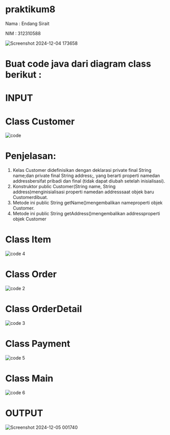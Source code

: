 # praktikum8
Nama : Endang Sirait

NIM : 312310588

![Screenshot 2024-12-04 173658](https://github.com/user-attachments/assets/ef96274e-3e97-43d7-be38-5ee442d06d80)

# Buat code  java dari diagram class berikut :
# INPUT
# Class Customer
![code](https://github.com/user-attachments/assets/0014167f-ff52-499e-88e6-6e8cffccaf3a)
# Penjelasan:
1. Kelas Customer didefinisikan dengan deklarasi private final String name;dan private final String address;, yang berarti properti namedan addressbersifat pribadi dan final (tidak dapat diubah setelah inisialisasi).
2. Konstruktor public Customer(String name, String address)menginisialisasi properti namedan addresssaat objek baru Customerdibuat.
3. Metode ini public String getName()mengembalikan nameproperti objek Customer.
4. Metode ini public String getAddress()mengembalikan addressproperti objek Customer


# Class Item
![code 4](https://github.com/user-attachments/assets/04687d6c-3612-4672-bf80-f7f3becef5e1)

# Class Order
![code 2](https://github.com/user-attachments/assets/32c22f8e-6d0d-4c8d-8617-26d729632349)

# Class OrderDetail
![code 3](https://github.com/user-attachments/assets/1c2cb21b-8c5f-4b3b-b7ad-cd08aef8c505)

# Class Payment
![code 5](https://github.com/user-attachments/assets/d3e37d29-719b-4fa3-b258-cf5e98cbcff0)

# Class Main
![code 6](https://github.com/user-attachments/assets/74a309ea-9ea0-44fd-81c6-64a691851128)

# OUTPUT
![Screenshot 2024-12-05 001740](https://github.com/user-attachments/assets/a4615676-05d5-4aaf-8bcb-16377255ed40)









